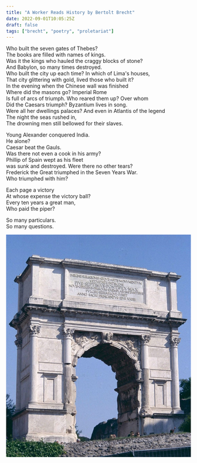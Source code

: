 ```yaml
---
title: "A Worker Reads History by Bertolt Brecht"
date: 2022-09-01T10:05:25Z
draft: false
tags: ["brecht", "poetry", "proletariat"]
---
```


Who built the seven gates of Thebes?  
The books are filled with names of kings.   
Was it the kings who hauled the craggy blocks of stone?  
And Babylon, so many times destroyed.  
Who built the city up each time? In which of Lima's houses,  
That city glittering with gold, lived those who built it?   
In the evening when the Chinese wall was finished   
Where did the masons go? Imperial Rome   
Is full of arcs of triumph. Who reared them up? Over whom   
Did the Caesars triumph? Byzantium lives in song.   
Were all her dwellings palaces? And even in Atlantis of the legend   
The night the seas rushed in,   
The drowning men still bellowed for their slaves.   
  
Young Alexander conquered India.  
He alone?  
Caesar beat the Gauls.  
Was there not even a cook in his army?  
Phillip of Spain wept as his fleet  
was sunk and destroyed. Were there no other tears?  
Frederick the Great triumphed in the Seven Years War.  
Who triumphed with him?  
  
Each page a victory  
At whose expense the victory ball?  
Every ten years a great man,  
Who paid the piper?  
  
So many particulars.  
So many questions.  

![The Arch of Titus in Rome](/images/Arch-of-Titus-Rome.jpg)

